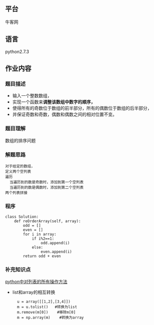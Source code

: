 ## 平台
牛客网

## 语言
python2.7.3

## 作业内容

### 题目描述
* 输入一个整数数组，
* 实现一个函数来**调整该数组中数字的顺序，**
* 使得所有的奇数位于数组的前半部分，所有的偶数位于数组的后半部分，
* 并保证奇数和奇数，偶数和偶数之间的相对位置不变。



### 题目理解
数组的排序问题



### 解题思路
    对于给定的数组，
    定义两个空列表
    遍历
      当遍历到的数是奇数时，添加到第一个空列表
      当遍历到的数是偶数时，添加到第二个空列表
    两个列表拼接




### 程序

    class Solution:
        def reOrderArray(self, array):
            odd = []
            even = []
            for i in array:
                if i%2==1:
                    odd.append(i)
                else:
                    even.append(i)
            return odd + even


### 补充知识点
[python中对列表的所有操作方法](https://blog.csdn.net/kingsm06507/article/details/76735906)

* list和array的相互转换
    
        u = array([[1,2],[3,4]])
        m = u.tolist()   #转换为list
        m.remove(m[0])    #移除m[0]
        m = np.array(m)    #转换为array